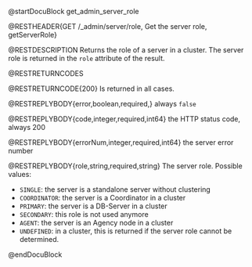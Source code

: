 
@startDocuBlock get_admin_server_role

@RESTHEADER{GET /_admin/server/role, Get the server role, getServerRole}

@RESTDESCRIPTION
Returns the role of a server in a cluster.
The server role is returned in the `role` attribute of the result.

@RESTRETURNCODES

@RESTRETURNCODE{200}
Is returned in all cases.

@RESTREPLYBODY{error,boolean,required,}
always `false`

@RESTREPLYBODY{code,integer,required,int64}
the HTTP status code, always 200

@RESTREPLYBODY{errorNum,integer,required,int64}
the server error number

@RESTREPLYBODY{role,string,required,string}
The server role. Possible values:
- `SINGLE`: the server is a standalone server without clustering
- `COORDINATOR`: the server is a Coordinator in a cluster
- `PRIMARY`: the server is a DB-Server in a cluster
- `SECONDARY`: this role is not used anymore
- `AGENT`: the server is an Agency node in a cluster
- `UNDEFINED`: in a cluster, this is returned if the server role cannot be
   determined.

@endDocuBlock

